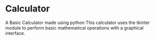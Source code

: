 # Calculator
A Basic Calculator made using python
This calculator uses the tkinter module to perform basic mathematical operations with a graphical interface.
